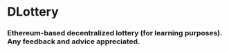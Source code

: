 # DLottery
### Ethereum-based decentralized lottery (for learning purposes).  Any feedback and advice appreciated. 
